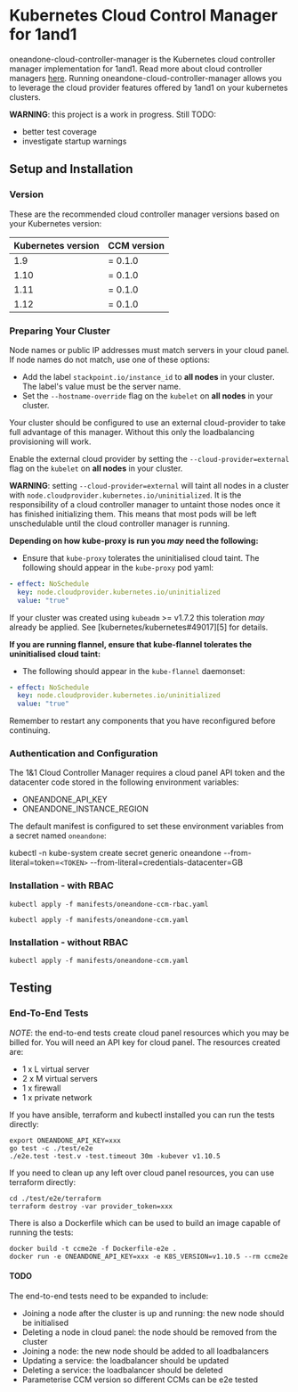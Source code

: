 # Kubernetes Cloud Control Manager for 1and1

oneandone-cloud-controller-manager is the Kubernetes cloud controller manager implementation for 1and1. Read more about cloud controller managers [here](https://kubernetes.io/docs/tasks/administer-cluster/running-cloud-controller/). Running oneandone-cloud-controller-manager allows you to leverage the cloud provider features offered by 1and1 on your kubernetes clusters.

**WARNING**: this project is a work in progress.  Still TODO:

- better test coverage
- investigate startup warnings

## Setup and Installation

### Version

These are the recommended cloud controller manager versions based on your Kubernetes version:

| Kubernetes version | CCM version |
| ------------------ | ----------- |
| 1.9                | = 0.1.0     |
| 1.10               | = 0.1.0     |
| 1.11               | = 0.1.0     |
| 1.12               | = 0.1.0     |

### Preparing Your Cluster

Node names or public IP addresses must match servers in your cloud panel.  If node names do not match, use one of these options:

- Add the label `stackpoint.io/instance_id` to **all nodes** in your cluster.  The label's value must be the server name.
- Set the `--hostname-override` flag on the `kubelet` on **all nodes** in your cluster.

Your cluster should be configured to use an external cloud-provider to take full advantage of this manager. Without this only the loadbalancing provisioning will work.

Enable the external cloud provider by setting the `--cloud-provider=external` flag on the `kubelet` on **all nodes** in your cluster.

**WARNING**: setting `--cloud-provider=external` will taint all nodes in a cluster with `node.cloudprovider.kubernetes.io/uninitialized`.  It is the responsibility of a cloud controller manager to untaint those nodes once it has finished initializing them. This means that most pods will be left unschedulable until the cloud controller manager is running.

**Depending on how kube-proxy is run you _may_ need the following:**

- Ensure that `kube-proxy` tolerates the uninitialised cloud taint. The
  following should appear in the `kube-proxy` pod yaml:

```yaml
- effect: NoSchedule
  key: node.cloudprovider.kubernetes.io/uninitialized
  value: "true"
```

If your cluster was created using `kubeadm` >= v1.7.2 this toleration *may*
already be applied. See [kubernetes/kubernetes#49017][5] for details.

**If you are running flannel, ensure that kube-flannel tolerates the uninitialised cloud taint:**

- The following should appear in the `kube-flannel` daemonset:

```yaml
- effect: NoSchedule
  key: node.cloudprovider.kubernetes.io/uninitialized
  value: "true"
```

Remember to restart any components that you have reconfigured before continuing.

### Authentication and Configuration

The 1&1 Cloud Controller Manager requires a cloud panel API token and the datacenter code stored in the following environment variables:

- ONEANDONE_API_KEY
- ONEANDONE_INSTANCE_REGION

The default manifest is configured to set these environment variables from a secret named `oneandone`:

kubectl -n kube-system create secret generic oneandone --from-literal=token=`<TOKEN>`
--from-literal=credentials-datacenter=GB

### Installation - with RBAC

`kubectl apply -f manifests/oneandone-ccm-rbac.yaml`

`kubectl apply -f manifests/oneandone-ccm.yaml`

### Installation - without RBAC

`kubectl apply -f manifests/oneandone-ccm.yaml`

## Testing
### End-To-End Tests

*NOTE*: the end-to-end tests create cloud panel resources which you may be billed for.  You will need an API key for cloud panel.  The resources created are:

 - 1 x L virtual server
 - 2 x M virtual servers
 - 1 x firewall
 - 1 x private network

If you have ansible, terraform and kubectl installed you can run the tests directly:

```
export ONEANDONE_API_KEY=xxx
go test -c ./test/e2e
./e2e.test -test.v -test.timeout 30m -kubever v1.10.5
```

If you need to clean up any left over cloud panel resources, you can use terraform directly:
```
cd ./test/e2e/terraform
terraform destroy -var provider_token=xxx
```

There is also a Dockerfile which can be used to build an image capable of running the tests:

```
docker build -t ccme2e -f Dockerfile-e2e .
docker run -e ONEANDONE_API_KEY=xxx -e K8S_VERSION=v1.10.5 --rm ccme2e
```

#### TODO

The end-to-end tests need to be expanded to include:

 - Joining a node after the cluster is up and running: the new node should be initialised
 - Deleting a node in cloud panel: the node should be removed from the cluster
 - Joining a node: the new node should be added to all loadbalancers
 - Updating a service: the loadbalancer should be updated
 - Deleting a service: the loadbalancer should be deleted
 - Parameterise CCM version so different CCMs can be e2e tested

